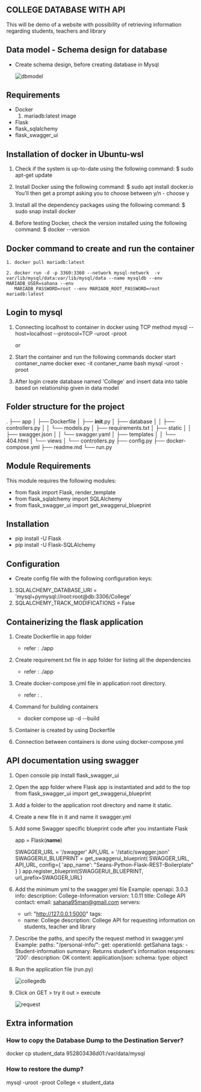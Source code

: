 ## COLLEGE DATABASE WITH API

This will be demo of a website with possibility of retrieving information regarding students, teachers and library


## Data model - Schema design for database

   - Create schema design, before creating database in Mysql
   
      ![dbmodel](https://user-images.githubusercontent.com/115713117/208238709-cd6ed3bc-3d62-45e2-ae75-7cc3f07f98bf.PNG)
      
      
## Requirements

   - Docker
      1. mariadb:latest image
   - Flask
   - flask_sqlalchemy
   - flask_swagger_ui
    
  

## Installation of docker in Ubuntu-wsl

   1. Check if the system is up-to-date using the following command:
      $ sudo apt-get update

   2. Install Docker using the following command:
      $ sudo apt install docker.io
      You’ll then get a prompt asking you to choose between y/n - choose y

   3. Install all the dependency packages using the following command:
      $ sudo snap install docker

   4. Before testing Docker, check the version installed using the following command:
      $ docker --version
      
      
## Docker command to create and run the container
 
    1. docker pull mariadb:latest
      
    2. docker run -d -p 3360:3360 --network mysql-network  -v var/lib/mysql/data:var/lib/mysql/data --name mysqldb --env MARIADB_USER=sahana --env
       MARIADB_PASSWORD=root --env MARIADB_ROOT_PASSWORD=root  mariadb:latest
  
  
## Login to mysql

  1. Connecting localhost to container in docker using TCP method
     mysql --host=localhost --protocol=TCP -uroot -proot
     
     or
     
  2. Start the container and run the following commands
     docker start contaner_name
     docker exec -it contaner_name bash
     mysql -uroot -proot
     
  3. After login create database named 'College' and insert data into table based on relationship given in data model
  

## Folder structure for the project

.
├── app
│   ├── Dockerfile
│   ├── __init__.py
│   ├── database
│   │   ├── controllers.py
│   │   └── models.py
│   ├── requirements.txt
│   ├── static
│   │   ├── swagger.json
│   │   └── swagger.yaml
│   ├── templates
│   │   └── 404.html
│   └── views
│       └── controllers.py
├── config.py
├── docker-compose.yml
├── readme.md
└── run.py


## Module Requirements

This module requires the following modules:

- from flask import Flask, render_template
- from flask_sqlalchemy import SQLAlchemy
- from flask_swagger_ui import get_swaggerui_blueprint


## Installation

- pip install -U Flask
- pip install -U Flask-SQLAlchemy


## Configuration

- Create config file with the following configuration keys:

1. SQLALCHEMY_DATABASE_URI = 'mysql+pymysql://root:root@db:3306/College'
2. SQLALCHEMY_TRACK_MODIFICATIONS = False


## Containerizing the flask application

1. Create Dockerfile in app folder
   - refer : ./app
   
2. Create requirement.txt file in app folder for listing all the dependencies
   - refer : ./app
   
3. Create docker-compose.yml file in application root directory.
   - refer : .
   
4. Command for building containers
   - docker compose up -d --build
   
5. Container is created by using Dockerfile

6. Connection between containers is done using docker-compose.yml


## API documentation using swagger

1. Open console
    pip install flask_swagger_ui
    
2. Open the app folder where Flask app is instantiated and add to the top
    from flask_swagger_ui import get_swaggerui_blueprint
    
3. Add a folder to the application root directory and name it static.

4. Create a new file in it and name it swagger.yml

5. Add some Swagger specific blueprint code after you instantiate Flask

   app = Flask(__name__)

   SWAGGER_URL = '/swagger'
   API_URL = '/static/swagger.json'
   SWAGGERUI_BLUEPRINT = get_swaggerui_blueprint(
       SWAGGER_URL,
       API_URL,
       config={
           'app_name': "Seans-Python-Flask-REST-Boilerplate"
       }
   )
   app.register_blueprint(SWAGGERUI_BLUEPRINT, url_prefix=SWAGGER_URL)
    
6. Add the minimum yml to the swagger.yml file 
     Example:
      openapi: 3.0.3
     info:
       description: College-Information
       version: 1.0.11
       title: College API
       contact:
         email: sahana95man@gmail.com
     servers:
     - url: "http://127.0.0.1:5000"
     tags:
     - name: College
       description: College API for requesting information on students, teacher and library
    
7. Describe the paths, and specify the request method in swagger.yml
   Example:
    paths:
   "/personal-info/":
     get:
       operationId: getSahana
       tags:
       - Student-information
       summary: Returns student's information
       responses:
         '200':
           description: OK
           content:
             application/json:
               schema:
                 type: object
                 
8. Run the application file (run.py)

   ![collegedb](https://user-images.githubusercontent.com/115713117/208236786-f13cfe0d-7d2d-4755-9399-1918ac5d7372.PNG)

9. Click on GET > try it out > execute

   ![request](https://user-images.githubusercontent.com/115713117/208237350-433d6f23-b899-4296-a633-5dd9a0ca3aec.PNG)


## Extra information

### How to copy the Database Dump to the Destination Server?
docker cp student_data 952803436d01:/var/data/mysql


### How to restore the dump?
 mysql -uroot -proot College < student_data


